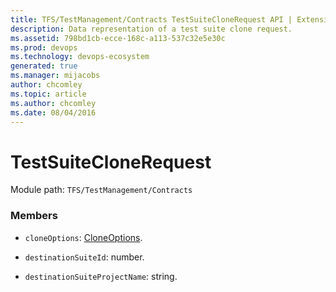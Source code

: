 ```yaml
---
title: TFS/TestManagement/Contracts TestSuiteCloneRequest API | Extensions for Azure DevOps Services
description: Data representation of a test suite clone request.
ms.assetid: 798bd1cb-ecce-168c-a113-537c32e5e30c
ms.prod: devops
ms.technology: devops-ecosystem
generated: true
ms.manager: mijacobs
author: chcomley
ms.topic: article
ms.author: chcomley
ms.date: 08/04/2016
---
```


# TestSuiteCloneRequest

Module path: `TFS/TestManagement/Contracts`


### Members

* `cloneOptions`: [CloneOptions](../../../TFS/TestManagement/Contracts/CloneOptions.md). 

* `destinationSuiteId`: number. 

* `destinationSuiteProjectName`: string. 

